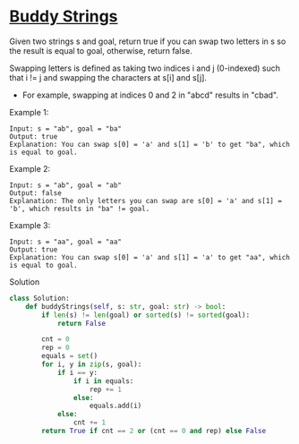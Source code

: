 # [Buddy Strings](https://leetcode.com/problems/buddy-strings/description/)

Given two strings s and goal, return true if you can swap two letters in s so the result is equal to goal, otherwise, return false.

Swapping letters is defined as taking two indices i and j (0-indexed) such that i != j and swapping the characters at s[i] and s[j].

- For example, swapping at indices 0 and 2 in "abcd" results in "cbad".

Example 1:
```
Input: s = "ab", goal = "ba"
Output: true
Explanation: You can swap s[0] = 'a' and s[1] = 'b' to get "ba", which is equal to goal.
```
Example 2:
```
Input: s = "ab", goal = "ab"
Output: false
Explanation: The only letters you can swap are s[0] = 'a' and s[1] = 'b', which results in "ba" != goal.
```
Example 3:
```
Input: s = "aa", goal = "aa"
Output: true
Explanation: You can swap s[0] = 'a' and s[1] = 'a' to get "aa", which is equal to goal.
```
Solution
```python
class Solution:
    def buddyStrings(self, s: str, goal: str) -> bool:
        if len(s) != len(goal) or sorted(s) != sorted(goal):
            return False

        cnt = 0
        rep = 0
        equals = set()
        for i, y in zip(s, goal):
            if i == y:
                if i in equals:
                    rep += 1
                else:
                    equals.add(i)
            else:
                cnt += 1
        return True if cnt == 2 or (cnt == 0 and rep) else False
```